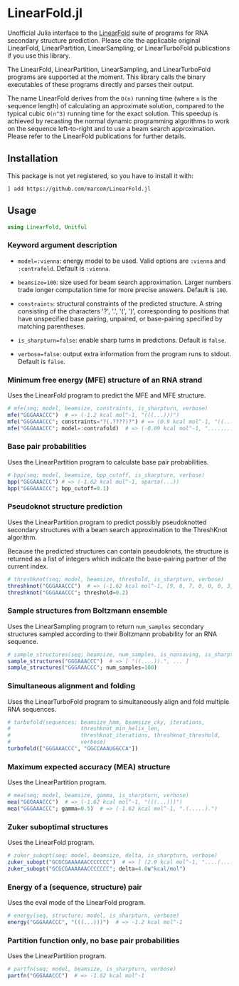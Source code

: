 # LinearFold.jl

Unofficial Julia interface to the
[LinearFold](https://github.com/LinearFold) suite of programs for RNA
secondary structure prediction. Please cite the applicable original
LinearFold, LinearPartition, LinearSampling, or LinearTurboFold
publications if you use this library.

The LinearFold, LinearPartition, LinearSampling, and LinearTurboFold
programs are supported at the moment.  This library calls the binary
executables of these programs directly and parses their output.

The name LinearFold derives from the `O(n)` running time (where `n` is
the sequence length) of calculating an approximate solution, compared
to the typical cubic `O(n^3)` running time for the exact solution.
This speedup is achieved by recasting the normal dynamic programming
algorithms to work on the sequence left-to-right and to use a beam
search approximation.  Please refer to the LinearFold publications for
further details.

## Installation

This package is not yet registered, so you have to install it with:

```
] add https://github.com/marcom/LinearFold.jl
```

## Usage

```julia
using LinearFold, Unitful
```

### Keyword argument description

- `model=:vienna`: energy model to be used. Valid options are
  `:vienna` and `:contrafold`. Default is `:vienna`.

- `beamsize=100`: size used for beam search approximation. Larger
  numbers trade longer computation time for more precise
  answers. Default is `100`.

- `constraints`: structural constraints of the predicted structure.  A
   string consisting of the characters '?', '.', '(', ')',
   corresponding to positions that have unspecified base pairing,
   unpaired, or base-pairing specified by matching parentheses.

- `is_sharpturn=false`: enable sharp turns in predictions. Default is
  `false`.

- `verbose=false`: output extra information from the program runs to
  stdout. Default is `false`.

### Minimum free energy (MFE) structure of an RNA strand

Uses the LinearFold program to predict the MFE and MFE structure.

```julia
# mfe(seq; model, beamsize, constraints, is_sharpturn, verbose)
mfe("GGGAAACCC")  # => (-1.2 kcal mol^-1, "(((...)))")
mfe("GGGAAACCC"; constraints="?(.????)?") # => (0.9 kcal mol^-1, "((.....))")
mfe("GGGAAACCC"; model=:contrafold)  # => (-0.09 kcal mol^-1, ".........")
```

### Base pair probabilities

Uses the LinearPartition program to calculate base pair probabilities.

```julia
# bpp(seq; model, beamsize, bpp_cutoff, is_sharpturn, verbose)
bpp("GGGAAACCC") # => (-1.62 kcal mol^-1, sparse(...))
bpp("GGGAAACCC"; bpp_cutoff=0.1)
```

### Pseudoknot structure prediction

Uses the LinearPartition program to predict possibly pseudoknotted
secondary structures with a beam search approximation to the
ThreshKnot algorithm.

Because the predicted structures can contain pseudoknots, the
structure is returned as a list of integers which indicate the
base-pairing partner of the current index.

```julia
# threshknot(seq; model, beamsize, threshold, is_sharpturn, verbose)
threshknot("GGGAAACCC")  # => (-1.62 kcal mol^-1, [9, 8, 7, 0, 0, 0, 3, 2, 1])
threshknot("GGGAAACCC"; threshold=0.2)
```

### Sample structures from Boltzmann ensemble

Uses the LinearSampling program to return `num_samples` secondary
structures sampled according to their Boltzmann probability for an RNA
sequence.

```julia
# sample_structures(seq; beamsize, num_samples, is_nonsaving, is_sharpturn, verbose)
sample_structures("GGGAAACCC")  # => [ "((....)).", ... ]
sample_structures("GGGAAACCC"; num_samples=100)
```

### Simultaneous alignment and folding

Uses the LinearTurboFold program to simultaneously align and fold
multiple RNA sequences.

```julia
# turbofold(sequences; beamsize_hmm, beamsize_cky, iterations,
#                      threshknot_min_helix_len,
#                      threshknot_iterations, threshknot_threshold,
#                      verbose)
turbofold(["GGGAAACCC", "GGCCAAAUGGCCA"])
```

### Maximum expected accuracy (MEA) structure

Uses the LinearPartition program.

```julia
# mea(seq; model, beamsize, gamma, is_sharpturn, verbose)
mea("GGGAAACCC")  # => (-1.62 kcal mol^-1, "(((...)))")
mea("GGGAAACCC"; gamma=0.5)  # => (-1.62 kcal mol^-1, ".(.....).")
```

### Zuker suboptimal structures

Uses the LinearFold program.

```julia
# zuker_subopt(seq; model, beamsize, delta, is_sharpturn, verbose)
zuker_subopt("GCGCGAAAAAACCCCCCC")  # => [ (2.9 kcal mol^-1, "....(........)...."), ... ]
zuker_subopt("GCGCGAAAAAACCCCCCC"; delta=4.0u"kcal/mol")
```

### Energy of a (sequence, structure) pair

Uses the eval mode of the LinearFold program.

```julia
# energy(seq, structure; model, is_sharpturn, verbose)
energy("GGGAAACCC", "(((...)))")  # => -1.2 kcal mol^-1
```

### Partition function only, no base pair probabilities

Uses the LinearPartition program.

```julia
# partfn(seq; model, beamsize, is_sharpturn, verbose)
partfn("GGGAAACCC")  # => -1.62 kcal mol^-1
```
